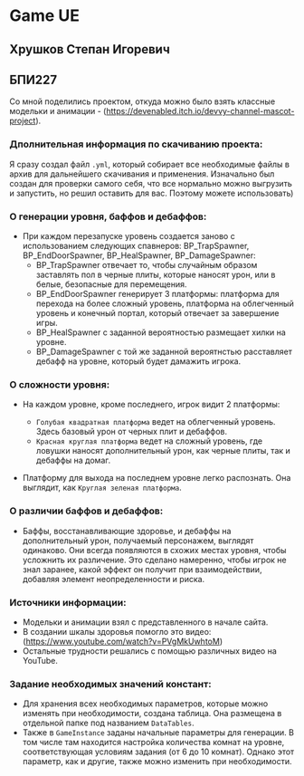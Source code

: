 # Game UE

## Хрушков Степан Игоревич
## БПИ227

Со мной поделились проектом, откуда можно было взять классные модельки и анимации - (https://devenabled.itch.io/devvy-channel-mascot-project).

### Дполнительная информация по скачиванию проекта:

Я сразу создал файл ```.yml```, который собирает все необходимые файлы в архив для дальнейшего скачивания и применения.
Изначально был создан для проверки самого себя, что все нормально можно выгрузить и запустить, но решил оставить для вас. Поэтому можете использовать)

### О генерации уровня, баффов и дебаффов:
- При каждом перезапуске уровень создается заново с использованием следующих спавнеров: BP_TrapSpawner, BP_EndDoorSpawner, BP_HealSpawner, BP_DamageSpawner:
  - BP_TrapSpawner отвечает то, чтобы случайным образом заставлять пол в черные плиты, которые наносят урон, или в белые, безопасные для перемещения.
  - BP_EndDoorSpawner генерирует 3 платформы: платформа для перехода на более сложный уровень, платформа на облегченный уровень и конечный портал, который отвечает за завершение игры.
  - BP_HealSpawner с заданной вероятностью размещает хилки на уровне.
  - BP_DamageSpawner с той же заданной вероятнстью расставляет дебафф на уровне, который будет дамажить игрока.
 
### О сложности уровня:

- На каждом уровне, кроме последнего, игрок видит 2 платформы:
  - ```Голубая квадратная платформа``` ведет на облегченный уровень. Здесь базовый урон от черных плит и дебаффов.
  - ```Красная круглая платформа``` ведет на сложный уровень, где ловушки наносят дополнительный урон, как черные плиты, так и дебаффы на домаг.
    
- Платформу для выхода на последнем уровне легко распознать. Она выглядит, как ```Круглая зеленая платформа```.

### О различии баффов и дебаффов:

- Баффы, восстанавливающие здоровье, и дебаффы на дополнительный урон, получаемый персонажем, выглядят одинаково. Они всегда появляются в схожих местах уровня, чтобы усложнить их различение. Это сделано намеренно, чтобы игрок не знал заранее, какой эффект он получит при взаимодействии, добавляя элемент неопределенности и риска.

### Источники информации:

- Модельки и анимации взял с представленного в начале сайта.
- В создании шкалы здоровья помогло это видео: (https://www.youtube.com/watch?v=PVgMkUwhtoM)
- Остальные трудности решались с помощью различных видео на YouTube.

### Задание необходимых значений констант:

- Для хранения всех необходимых параметров, которые можно изменять при необходимости, создана таблица. Она размещена в отдельной папке под названием ```DataTables```.
- Также в ```GameInstance``` заданы начальные параметры для генерации. В том числе там находится настройка количества комнат на уровне, соответствующая условиям задания (от 6 до 10 комнат). Однако этот параметр, как и другие, также можно изменить при необходимости.
